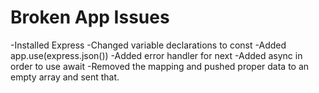 # Broken App Issues
-Installed Express
-Changed variable declarations to const
-Added app.use(express.json())
-Added error handler for next
-Added async in order to use await
-Removed the mapping and pushed proper data to an empty array and sent that.
